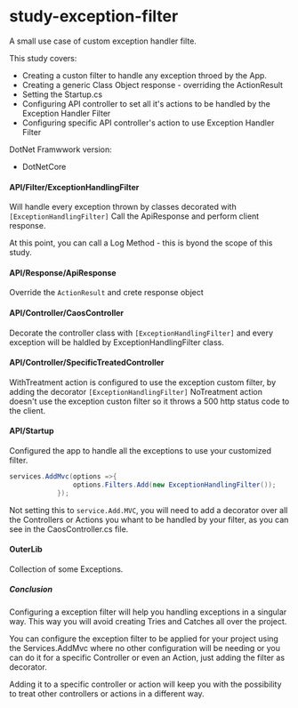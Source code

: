 # study-exception-filter
A small use case of custom exception handler filte.

This study covers: 
+ Creating a custon filter to handle any exception throed by the App.
+ Creating a generic Class Object response - overriding the ActionResult
+ Setting the Startup.cs 
+ Configuring API controller to set all it's actions to be handled by the Exception Handler Filter
+ Configuring specific API controller's action to use Exception Handler Filter

DotNet Framwwork version:
+ DotNetCore



#### API/Filter/ExceptionHandlingFilter
Will handle every exception thrown by classes decorated with ```[ExceptionHandlingFilter]```
Call the ApiResponse and perform client response.

At this point, you can call a Log Method - this is byond  the scope of this study.

#### API/Response/ApiResponse
Override the ```ActionResult``` and crete response object

#### API/Controller/CaosController
Decorate the controller class with ```[ExceptionHandlingFilter]``` and every exception will be haldled by ExceptionHandlingFilter class.

#### API/Controller/SpecificTreatedController
WithTreatment action is configured to use the exception custom filter, by adding the decorator ```[ExceptionHandlingFilter]```
NoTreatment action doesn't use the exception custon filter so it throws a 500 http status code to the client.


#### API/Startup
Configured the app to handle all the exceptions to use your customized filter.
```cs
services.AddMvc(options =>{
                options.Filters.Add(new ExceptionHandlingFilter());
            });
```
Not setting this to ```service.Add.MVC```, you will need to add a decorator over all the Controllers or Actions you whant to be handled by your filter, as you can see in the CaosController.cs file.

#### OuterLib
Collection of some Exceptions.

##### Conclusion

Configuring a exception filter will help you handling exceptions in a singular way.
This way you will avoid creating Tries and Catches all over the project.

You can configure the exception filter to be applied for your project using the Services.AddMvc where no other configuration will be needing or you can do it for a specific Controller or even an Action, just adding the filter as decorator.

Adding it to a specific controller or action will keep you with the possibility to treat other controllers or actions in a different way.
